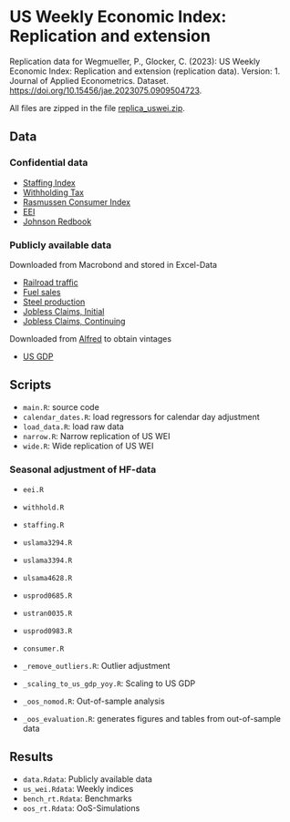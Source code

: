 # US Weekly Economic Index: Replication and extension

Replication data for Wegmueller, P., Glocker, C. (2023): US Weekly Economic Index: Replication and extension (replication data). Version: 1. Journal of Applied Econometrics. Dataset. https://doi.org/10.15456/jae.2023075.0909504723.

All files are zipped in the file [replica_uswei.zip](https://doi.org/10.15456/jae.2023075.0909504723).

## Data

### Confidential data
- [Staffing Index](https://americanstaffing.net/asa/contact-asa/)
- [Withholding Tax](https://www.taxtracking.com)
- [Rasmussen Consumer Index](https://www.rasmussenreports.com/econ/econ_page)
- [EEI](https://www.eei.org/about-eei/About#contactus)
- [Johnson Redbook](https://www.redbookresearch.com/8733.html)

### Publicly available data
Downloaded from Macrobond and stored in Excel-Data
- [Railroad traffic](https://fred.stlouisfed.org/series/RAILFRTINTERMODALD11)
- [Fuel sales](https://www.eia.gov/petroleum/gasdiesel/)
- [Steel production](https://www.steel.org/industry-data/)
- [Jobless Claims, Initial](https://fred.stlouisfed.org/series/ICSA)
- [Jobless Claims, Continuing](https://fred.stlouisfed.org/series/CCSA)

Downloaded from [Alfred](https://alfred.stlouisfed.org/) to obtain vintages
- [US GDP](https://alfred.stlouisfed.org/series?seid=GDPC1)

## Scripts
- `main.R`: source code
- `calendar_dates.R`: load regressors for calendar day adjustment
- `load_data.R`: load raw data
- `narrow.R`: Narrow replication of US WEI
- `wide.R`: Wide replication of US WEI
	
### Seasonal adjustment of HF-data
- `eei.R`		 
- `withhold.R`	 
- `staffing.R`
- `uslama3294.R`
- `uslama3394.R`
- `ulsama4628.R`
- `usprod0685.R`
- `ustran0035.R`
- `usprod0983.R`
- `consumer.R`
	
- `_remove_outliers.R`: Outlier adjustment
	
- `_scaling_to_us_gdp_yoy.R`: Scaling to US GDP

- `_oos_nomod.R`: Out-of-sample analysis
- `_oos_evaluation.R`: generates figures and tables from out-of-sample data

## Results
- `data.Rdata`: Publicly available data
- `us_wei.Rdata`: Weekly indices
- `bench_rt.Rdata`: Benchmarks
- `oos_rt.Rdata`: OoS-Simulations
